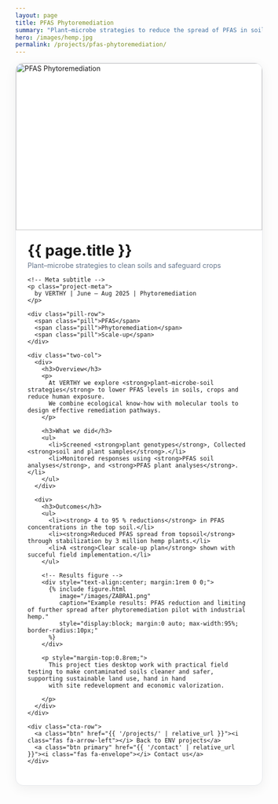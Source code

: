 ```yaml
---
layout: page
title: PFAS Phytoremediation
summary: "Plant–microbe strategies to reduce the spread of PFAS in soils."
hero: /images/hemp.jpg
permalink: /projects/pfas-phytoremediation/
---
```


<div class="project-card">
  <div class="project-hero">
    <img src="{{ page.hero | default: '/images/hemp.jpg' | relative_url }}" alt="PFAS Phytoremediation">
  </div>

  <div class="project-body">
    <h1 class="project-title">{{ page.title }}</h1>
    <p class="project-subtitle">Plant–microbe strategies to clean soils and safeguard crops</p>

    <!-- Meta subtitle -->
    <p class="project-meta">
      by VERTHY | June – Aug 2025 | Phytoremediation
    </p>

    <div class="pill-row">
      <span class="pill">PFAS</span>
      <span class="pill">Phytoremediation</span>
      <span class="pill">Scale-up</span>
    </div>

    <div class="two-col">
      <div>
        <h3>Overview</h3>
        <p>
          At VERTHY we explore <strong>plant–microbe-soil strategies</strong> to lower PFAS levels in soils, crops and reduce human exposure.
          We combine ecological know-how with molecular tools to design effective remediation pathways.
        </p>

        <h3>What we did</h3>
        <ul>
          <li>Screened <strong>plant genotypes</strong>, Collected <strong>soil and plant samples</strong>.</li>
          <li>Monitored responses using <strong>PFAS soil analyses</strong>, and <strong>PFAS plant analyses</strong>.</li>
        </ul>
      </div>

      <div>
        <h3>Outcomes</h3>
        <ul>
          <li><strong> 4 to 95 % reductions</strong> in PFAS concentrations in the top soil.</li>
          <li><strong>Reduced PFAS spread from topsoil</strong> through stabilization by 3 million hemp plants.</li>
          <li>A <strong>Clear scale-up plan</strong> shown with succeful field implementation.</li>
        </ul>

        <!-- Results figure -->
        <div style="text-align:center; margin:1rem 0 0;">
          {% include figure.html
             image="/images/ZABRA1.png"
             caption="Example results: PFAS reduction and limiting of further spread after phytoremediation pilot with industrial hemp."
             style="display:block; margin:0 auto; max-width:95%; border-radius:10px;"
          %}
        </div>

        <p style="margin-top:0.8rem;">
          This project ties desktop work with practical field testing to make contaminated soils cleaner and safer, supporting sustainable land use, hand in hand
          with site redevelopment and economic valorization.

        </p>
      </div>
    </div>

    <div class="cta-row">
      <a class="btn" href="{{ '/projects/' | relative_url }}"><i class="fas fa-arrow-left"></i> Back to ENV projects</a>
      <a class="btn primary" href="{{ '/contact' | relative_url }}"><i class="fas fa-envelope"></i> Contact us</a>
    </div>
  </div>
</div>

<style>
.project-card{
  max-width: 980px; margin: 0 auto 2.5rem; background:#fff;
  border:1px solid #e5e7eb; border-radius:16px; overflow:hidden;
  box-shadow: 0 6px 24px rgba(0,0,0,.06);
}
.project-hero img{
  width:100%; height: 340px; object-fit: cover; object-position: center; display:block;
}
@media (min-width: 1024px){
  .project-hero img{ height: 420px; }
}
.project-body{ padding: 1.25rem 1.5rem 1.75rem; }
.project-title{ margin: .2rem 0 0; font-size: 1.9rem; }
.project-subtitle{ color:#64748b; margin: .25rem 0 .25rem; }
.project-meta{ color:#94a3b8; font-size:0.9rem; margin:0 0 1.25rem; }

.pill-row{ display:flex; flex-wrap:wrap; gap:.5rem; margin-bottom:1.25rem; }
.pill{
  background:#e6f4f4; color:#217f82; padding:.25rem .6rem; border-radius:999px;
  font-size:.85rem; border:1px solid #cde7e7;
}

.two-col{ display:grid; grid-template-columns: 1fr; gap:1.25rem; }
.two-col h3{ margin:.5rem 0 .35rem; }
.two-col p{ margin:.25rem 0 .5rem; }
.two-col ul{ margin:.25rem 0 .5rem 1rem; }
@media (min-width: 860px){
  .two-col{ grid-template-columns: 1fr 1fr; gap:1.5rem 2rem; }
}

.cta-row{ display:flex; gap:.75rem; flex-wrap:wrap; margin-top:1.25rem; }
.btn{
  display:inline-flex; align-items:center; gap:.5rem; text-decoration:none;
  padding:.6rem .9rem; border-radius:10px; border:1px solid #e5e7eb; color:#0f172a;
  background:#fff; transition: all .2s ease;
}
.btn:hover{ transform: translateY(-2px); box-shadow:0 8px 20px rgba(0,0,0,.08); }
.btn.primary{ background:#217f82; color:#fff; border-color:#217f82; }
.btn.primary:hover{ background:#186c6d; border-color:#186c6d; }
</style>

